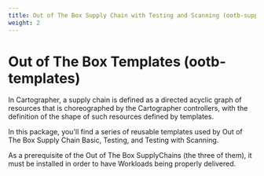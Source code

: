 ```yaml
---
title: Out of The Box Supply Chain with Testing and Scanning (ootb-supply-chain-testing)
weight: 2
---
```


# Out of The Box Templates (ootb-templates)

In Cartographer, a supply chain is defined as a directed acyclic graph of
resources that is choreographed by the Cartographer controllers, with the
definition of the shape of such resources defined by templates.

In this package, you'll find a series of reusable templates used by  Out of The
Box Supply Chain Basic, Testing, and Testing with Scanning.

As a prerequisite of the Out of The Box SupplyChains (the three of them), it
must be installed in order to have Workloads being properly delivered.
